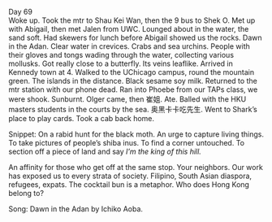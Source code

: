 Day 69  
Woke up. Took the mtr to Shau Kei Wan, then the 9 bus to Shek O. Met up with Abigail, then met Jalen from UWC. Lounged about in the water, the sand soft. Had skewers for lunch before Abigail showed us the rocks. Dawn in the Adan. Clear water in crevices. Crabs and sea urchins. People with their gloves and tongs wading through the water, collecting various mollusks. Got really close to a butterfly. Its veins leaflike. Arrived in Kennedy town at 4\. Walked to the UChicago campus, round the mountain green. The islands in the distance. Black sesame soy milk. Returned to the mtr station with our phone dead. Ran into Phoebe from our TAPs class, we were shook. Sunburnt. Olger came, then 崔姐. Ate. Balled with the HKU masters students in the courts by the sea. 奥黑卡卡吃先生. Went to Shark’s place to play cards. Took a cab back home. 

Snippet: On a rabid hunt for the black moth. An urge to capture living things. To take pictures of people’s shiba inus. To find a corner untouched. To section off a piece of land and say *I’m the king of this hill.*

An affinity for those who get off at the same stop. Your neighbors. Our work has exposed us to every strata of society. Filipino, South Asian diaspora, refugees, expats. The cocktail bun is a metaphor. Who does Hong Kong belong to?

Song: Dawn in the Adan by Ichiko Aoba.
